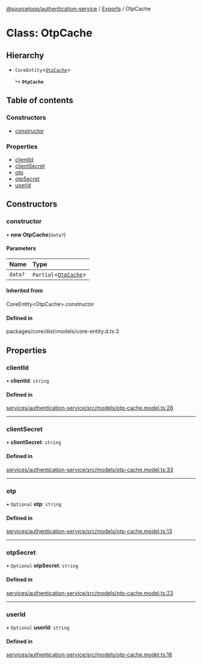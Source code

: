 [@sourceloop/authentication-service](../README.md) / [Exports](../modules.md) / OtpCache

# Class: OtpCache

## Hierarchy

- `CoreEntity`<[`OtpCache`](OtpCache.md)\>

  ↳ **`OtpCache`**

## Table of contents

### Constructors

- [constructor](OtpCache.md#constructor)

### Properties

- [clientId](OtpCache.md#clientid)
- [clientSecret](OtpCache.md#clientsecret)
- [otp](OtpCache.md#otp)
- [otpSecret](OtpCache.md#otpsecret)
- [userId](OtpCache.md#userid)

## Constructors

### constructor

• **new OtpCache**(`data?`)

#### Parameters

| Name | Type |
| :------ | :------ |
| `data?` | `Partial`<[`OtpCache`](OtpCache.md)\> |

#### Inherited from

CoreEntity<OtpCache\>.constructor

#### Defined in

packages/core/dist/models/core-entity.d.ts:3

## Properties

### clientId

• **clientId**: `string`

#### Defined in

[services/authentication-service/src/models/otp-cache.model.ts:28](https://github.com/sourcefuse/loopback4-microservice-catalog/blob/93a7f917/services/authentication-service/src/models/otp-cache.model.ts#L28)

___

### clientSecret

• **clientSecret**: `string`

#### Defined in

[services/authentication-service/src/models/otp-cache.model.ts:33](https://github.com/sourcefuse/loopback4-microservice-catalog/blob/93a7f917/services/authentication-service/src/models/otp-cache.model.ts#L33)

___

### otp

• `Optional` **otp**: `string`

#### Defined in

[services/authentication-service/src/models/otp-cache.model.ts:13](https://github.com/sourcefuse/loopback4-microservice-catalog/blob/93a7f917/services/authentication-service/src/models/otp-cache.model.ts#L13)

___

### otpSecret

• `Optional` **otpSecret**: `string`

#### Defined in

[services/authentication-service/src/models/otp-cache.model.ts:23](https://github.com/sourcefuse/loopback4-microservice-catalog/blob/93a7f917/services/authentication-service/src/models/otp-cache.model.ts#L23)

___

### userId

• `Optional` **userId**: `string`

#### Defined in

[services/authentication-service/src/models/otp-cache.model.ts:18](https://github.com/sourcefuse/loopback4-microservice-catalog/blob/93a7f917/services/authentication-service/src/models/otp-cache.model.ts#L18)
